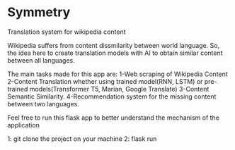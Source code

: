 # Symmetry
Translation system for wikipedia content


Wikipedia suffers from content dissmilarity between world language. 
So, the idea here to create translation models with AI to obtain similar content between all languages.

The main tasks made for this app are:
1-Web scraping of Wikipedia Content
2-Content Translation whether using trained model(RNN, LSTM) or pre-trained models(Transformer T5, Marian, Google Translate)
3-Content Semantic Similarity.
4-Recommendation system for the missing content between two languages.

Feel free to run this flask app to better understand the mechanism of the application

1: git clone the project on your machine
2: flask run
